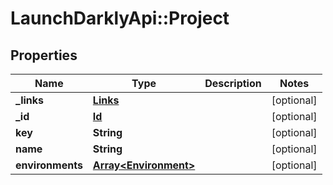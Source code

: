 # LaunchDarklyApi::Project

## Properties
Name | Type | Description | Notes
------------ | ------------- | ------------- | -------------
**_links** | [**Links**](Links.md) |  | [optional] 
**_id** | [**Id**](Id.md) |  | [optional] 
**key** | **String** |  | [optional] 
**name** | **String** |  | [optional] 
**environments** | [**Array&lt;Environment&gt;**](Environment.md) |  | [optional] 


